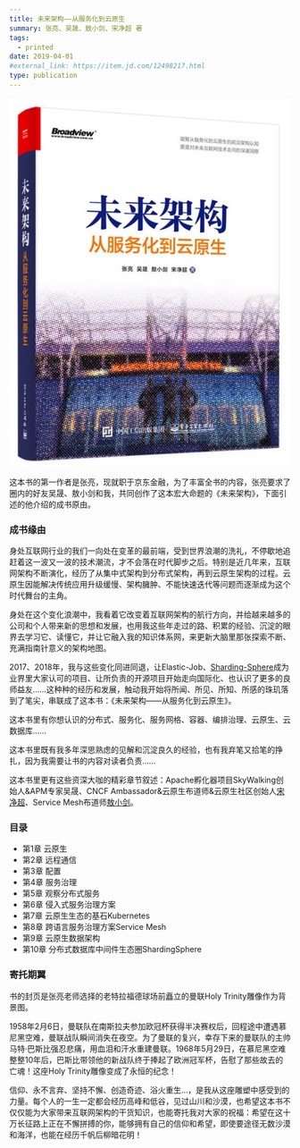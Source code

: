 ```yaml
---
title: 未来架构——从服务化到云原生
summary: 张亮、吴晟、敖小剑、宋净超 著
tags:
  - printed
date: 2019-04-01
#external_link: https://item.jd.com/12498217.html
type: publication
---
```


![未来架构](future-architecture.jpg)

这本书的第一作者是张亮，现就职于京东金融，为了丰富全书的内容，张亮要求了圈内的好友吴晟、敖小剑和我，共同创作了这本宏大命题的《未来架构》，下面引述的他介绍的成书原由。

### 成书缘由

身处互联网行业的我们一向处在变革的最前端，受到世界浪潮的洗礼，不停歇地追赶着这一波又一波的技术潮流，才不会落在时代脚步之后。特别是近几年来，互联网架构不断演化，经历了从集中式架构到分布式架构，再到云原生架构的过程。云原生因能解决传统应用升级缓慢、架构臃肿、不能快速迭代等问题而逐渐成为这个时代舞台的主角。

身处在这个变化浪潮中，我看着它改变着互联网架构的航行方向，并给越来越多的公司和个人带来新的思想和发展，也用我这些年走过的路、积累的经验、沉淀的眼界去学习它、读懂它，并让它融入我的知识体系网，来更新大脑里那张探索不断、充满指南针意义的架构地图。

2017、2018年，我与这些变化同进同退，让Elastic-Job、[Sharding-Sphere](https://github.com/sharding-sphere)成为业界里大家认可的项目、让所负责的开源项目开始走向国际化、也认识了更多的良师益友……这种种的经历和发展，触动我开始将所闻、所见、所知、所感的珠玑落到了笔尖，串联成了这本书：《未来架构——从服务化到云原生》。

这本书里有你想认识的分布式、服务化、服务网格、容器、编排治理、云原生、云数据库……

这本书里既有我多年深思熟虑的见解和沉淀良久的经验，也有我弃笔又拾笔的挣扎，因为我需要让书的内容对读者负责……

这本书里更有这些资深大咖的精彩章节叙述：Apache孵化器项目SkyWalking创始人&APM专家吴晟、CNCF Ambassador&云原生布道师&云原生社区创始人[宋净超](https://jimmysong.io/)、Service Mesh布道师[敖小剑](https://skyao.io/)。

### 目录

- 第1章 云原生
- 第2章 远程通信
- 第3章 配置
- 第4章 服务治理
- 第5章 观察分布式服务
- 第6章 侵入式服务治理方案
- 第7章 云原生生态的基石Kubernetes
- 第8章 跨语言服务治理方案Service Mesh
- 第9章 云原生数据架构
- 第10章 分布式数据库中间件生态圈ShardingSphere

### 寄托期翼

书的封页是张亮老师选择的老特拉福德球场前矗立的曼联Holy Trinity雕像作为背景图。

1958年2月6日，曼联队在南斯拉夫参加欧冠杯获得半决赛权后，回程途中遭遇慕尼黑空难，曼联战队瞬间消失在夜空。为了曼联的复兴，幸存下来的曼联队的主帅马特·巴斯比强忍悲痛，用血泪和汗水重建曼联。1968年5月29日，在慕尼黑空难整整10年后，巴斯比带领他的新战队终于捧起了欧洲冠军杯，告慰了那些故去的亡魂！这座Holy Trinity雕像变成了永恒的纪念！

信仰、永不言弃、坚持不懈、创造奇迹、浴火重生…，是我从这座雕塑中感受到的力量。每个人的一生一定都会经历高峰和低谷，见过山川和沙漠，也希望这本书不仅仅能为大家带来互联网架构的干货知识，也能寄托我对大家的祝福：希望在这十万长征路上正在不懈拼搏的你，能够拥有自己的信仰和希望，即使要途径无数沙漠和海洋，也能在经历千帆后柳暗花明！
